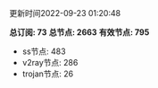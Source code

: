 更新时间2022-09-23 01:20:48

**总订阅: 73**
**总节点: 2663**
**有效节点: 795**
- ss节点: 483
- v2ray节点: 286
- trojan节点: 26
